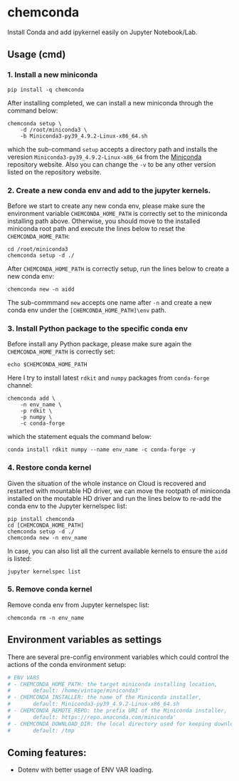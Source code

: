 # chemconda
Install Conda and add ipykernel easily on Jupyter Notebook/Lab.

## Usage (cmd)

### 1. Install a new miniconda

```shell
pip install -q chemconda
```

After installing completed, we can install a new miniconda through the command below:

```shell
chemconda setup \
    -d /root/miniconda3 \
    -b Miniconda3-py39_4.9.2-Linux-x86_64.sh
```

which the sub-command `setup` accepts a directory path and installs the veresion `Miniconda3-py39_4.9.2-Linux-x86_64` from the [Miniconda](https://repo.anaconda.com/miniconda/) repository website. Also you can change the `-v` to be any other version listed on the repository website.

### 2. Create a new conda env and add to the jupyter kernels.

Before we start to create any new conda env, please make sure the environment variable `CHEMCONDA_HOME_PATH` is correctly set to the miniconda installing path above. Otherwise, you should move to the installed miniconda root path and execute the lines below to reset the `CHEMCONDA_HOME_PATH`:

```shell
cd /root/miniconda3
chemconda setup -d ./
```

After `CHEMCONDA_HOME_PATH` is correctly setup, run the lines below to create a new conda env:

```shell
chemconda new -n aidd
```

The sub-commmand `new` accepts one name after `-n` and create a new conda env under the `[CHEMCONDA_HOME_PATH]\env` path.

### 3. Install Python package to the specific conda env

Before install any Python package, please make sure again the `CHEMCONDA_HOME_PATH` is correctly set:

```shell
echo $CHEMCONDA_HOME_PATH
```

Here I try to install latest `rdkit` and `numpy` packages from `conda-forge` channel:

```shell
chemconda add \
    -n env_name \
    -p rdkit \
    -p numpy \
    -c conda-forge
```

which the statement equals the command below:

```shell
conda install rdkit numpy --name env_name -c conda-forge -y
```

### 4. Restore conda kernel

Given the situation of the whole instance on Cloud is recovered and restarted with mountable HD driver, we can move the rootpath of miniconda installed on the moutable HD driver and run the lines below to re-add the conda env to the Jupyter kernelspec list:

```shell
pip install chemconda
cd [CHEMCONDA_HOME_PATH]
chemconda setup -d ./
chemconda new -n env_name
```

In case, you can also list all the current available kernels to ensure the `aidd` is listed:

```
jupyter kernelspec list
```

### 5. Remove conda kernel

Remove conda env from Jupyter kernelspec list:

```shell
chemconda rm -n env_name
```

## Environment variables as settings

There are several pre-config environment variables which could control the actions of the conda environment setup:

```python
# ENV VARS
# - CHEMCONDA_HOME_PATH: the target miniconda installing location, 
#       default: /home/vintage/miniconda3'
# - CHEMCONDA_INSTALLER: the name of the Miniconda installer,
#       default: Miniconda3-py39_4.9.2-Linux-x86_64.sh
# - CHEMCONDA_REMOTE_REPO: the prefix URI of the Miniconda installer,
#       default: https://repo.anaconda.com/miniconda'
# - CHEMCONDA_DOWNLOAD_DIR: the local directory used for keeping downloading installer,
#       default: /tmp
```

## Coming features:
- Dotenv with better usage of ENV VAR loading.